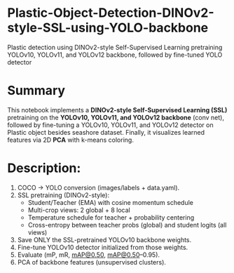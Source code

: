 # Plastic-Object-Detection-DINOv2-style-SSL-using-YOLO-backbone
Plastic detection using DINOv2-style Self-Supervised Learning pretraining YOLOv10, YOLOv11, and YOLOv12 backbone, followed by fine-tuned YOLO detector

# Summary

This notebook implements a **DINOv2-style Self-Supervised Learning (SSL)** pretraining on the **YOLOv10, YOLOv11, and YOLOv12 backbone** (conv net), followed by fine-tuning a YOLOv10, YOLOv11, and YOLOv12 detector on Plastic object besides seashore dataset. Finally, it visualizes learned features via 2D **PCA** with k-means coloring.

# Description:
   1) COCO → YOLO conversion (images/labels + data.yaml).
   2) SSL pretraining (DINOv2-style):
       - Student/Teacher (EMA) with cosine momentum schedule
       - Multi-crop views: 2 global + 8 local
       - Temperature schedule for teacher + probability centering
       - Cross-entropy between teacher probs (global) and student logits (all views)
   3) Save ONLY the SSL-pretrained YOLOv10 backbone weights.
   4) Fine-tune YOLOv10 detector initialized from those weights.
   5) Evaluate (mP, mR, mAP@0.50, mAP@0.50–0.95).
   6) PCA of backbone features (unsupervised clusters).
